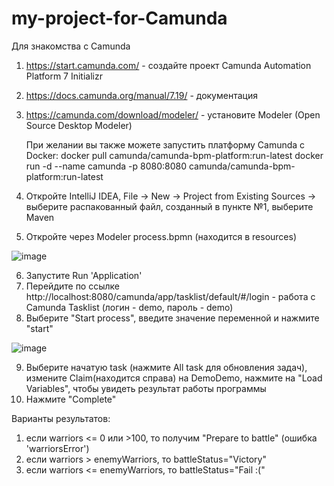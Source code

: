 # my-project-for-Camunda
Для знакомства с Camunda

1. https://start.camunda.com/  - создайте проект Camunda Automation Platform 7 Initializr
2. https://docs.camunda.org/manual/7.19/ - документация
3. https://camunda.com/download/modeler/ - установите Modeler (Open Source Desktop Modeler)
   
   При желании вы также можете запустить платформу Camunda с Docker:
docker pull camunda/camunda-bpm-platform:run-latest
docker run -d --name camunda -p 8080:8080 camunda/camunda-bpm-platform:run-latest



4. Откройте IntelliJ IDEA, File -> New -> Project from Existing Sources -> выберите распакованный файл, созданный в пункте №1, выберите Maven
5. Откройте через Modeler process.bpmn (находится в resources)

![image](https://user-images.githubusercontent.com/89107308/232590084-8e4553bb-69f7-4664-b2bb-655f6b0c0458.png)



6. Запустите Run 'Application'
7. Перейдите по ссылке http://localhost:8080/camunda/app/tasklist/default/#/login - работа с Camunda Tasklist (логин - demo, пароль - demo)
8. Выберите "Start process", введите значение переменной и нажмите "start"

![image](https://user-images.githubusercontent.com/89107308/232590360-e37484a5-31cd-4724-9b7d-feafc1aaf60d.png)


9. Выберите начатую task (нажмите All task для обновления задач), измените Claim(находится справа) на DemoDemo, нажмите на "Load Variables", чтобы увидеть результат работы программы
10. Нажмите "Complete"

Варианты результатов:
1) если warriors <= 0 или >100, то получим "Prepare to battle" (ошибка 'warriorsError')
2) если warriors > enemyWarriors, то battleStatus="Victory"
3) если warriors <= enemyWarriors, то battleStatus="Fail :("
